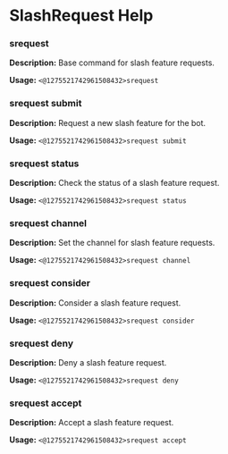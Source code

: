 # SlashRequest Help

### srequest

**Description:** Base command for slash feature requests.

**Usage:** `<@1275521742961508432>srequest`

### srequest submit

**Description:** Request a new slash feature for the bot.

**Usage:** `<@1275521742961508432>srequest submit`

### srequest status

**Description:** Check the status of a slash feature request.

**Usage:** `<@1275521742961508432>srequest status`

### srequest channel

**Description:** Set the channel for slash feature requests.

**Usage:** `<@1275521742961508432>srequest channel`

### srequest consider

**Description:** Consider a slash feature request.

**Usage:** `<@1275521742961508432>srequest consider`

### srequest deny

**Description:** Deny a slash feature request.

**Usage:** `<@1275521742961508432>srequest deny`

### srequest accept

**Description:** Accept a slash feature request.

**Usage:** `<@1275521742961508432>srequest accept`

